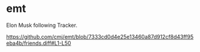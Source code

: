 # emt
Elon Musk following Tracker.

https://github.com/cmj/emt/blob/7333cd0d4e25e13460a87d912cf8d43ff95eba4b/friends.diff#L1-L50
